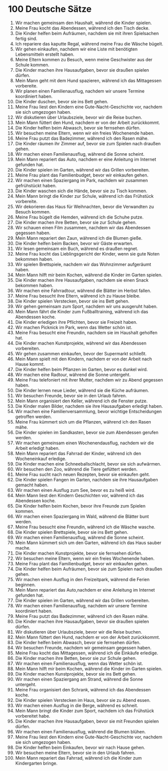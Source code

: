 # 100 Deutsche Sätze

1. Wir machen gemeinsam den Haushalt, während die Kinder spielen.
2. Meine Frau kocht das Abendessen, während ich den Tisch decke.
3. Die Kinder helfen beim Aufräumen, nachdem sie mit ihren Spielsachen fertig sind.
4. Ich repariere das kaputte Regal, während meine Frau die Wäsche bügelt.
5. Wir gehen einkaufen, nachdem wir eine Liste mit benötigten Lebensmitteln erstellt haben.
6. Meine Eltern kommen zu Besuch, wenn meine Geschwister aus der Schule kommen.
7. Die Kinder machen ihre Hausaufgaben, bevor sie draußen spielen dürfen.
8. Mein Mann geht mit dem Hund spazieren, während ich das Mittagessen vorbereite.
9. Wir planen einen Familienausflug, nachdem wir unsere Termine koordiniert haben.
10. Die Kinder duschen, bevor sie ins Bett gehen.
11. Meine Frau liest den Kindern eine Gute-Nacht-Geschichte vor, nachdem sie sich umgezogen haben.
12. Wir diskutieren über Urlaubsziele, bevor wir die Reise buchen.
13. Mein Mann füttert den Hund, nachdem er von der Arbeit zurückkommt.
14. Die Kinder helfen beim Abwasch, bevor sie fernsehen dürfen.
15. Wir besuchen meine Eltern, wenn wir ein freies Wochenende haben.
16. Meine Frau putzt das Badezimmer, während ich den Rasen mähe.
17. Die Kinder räumen ihr Zimmer auf, bevor sie zum Spielen nach draußen gehen.
18. Wir machen einen Familienausflug, während die Sonne scheint.
19. Mein Mann repariert das Auto, nachdem er eine Anleitung im Internet gefunden hat.
20. Die Kinder spielen im Garten, während wir das Grillen vorbereiten.
21. Meine Frau plant das Familienbudget, bevor wir einkaufen gehen.
22. Wir machen einen Spaziergang im Park, nachdem wir zusammen gefrühstückt haben.
23. Die Kinder waschen sich die Hände, bevor sie zu Tisch kommen.
24. Mein Mann bringt die Kinder zur Schule, während ich das Frühstück vorbereite.
25. Wir dekorieren das Haus für Weihnachten, bevor die Verwandten zu Besuch kommen.
26. Meine Frau bügelt die Hemden, während ich die Schuhe putze.
27. Die Kinder machen ihre Betten, bevor sie zur Schule gehen.
28. Wir schauen einen Film zusammen, nachdem wir das Abendessen gegessen haben.
29. Mein Mann repariert den Zaun, während ich die Blumen gieße.
30. Die Kinder helfen beim Backen, bevor wir Gäste erwarten.
31. Wir lesen gemeinsam ein Buch, während es draußen regnet.
32. Meine Frau kocht das Lieblingsgericht der Kinder, wenn sie gute Noten bekommen haben.
33. Wir spielen Brettspiele, nachdem wir das Wohnzimmer aufgeräumt haben.
34. Mein Mann hilft mir beim Kochen, während die Kinder im Garten spielen.
35. Die Kinder machen ihre Hausaufgaben, nachdem sie einen Snack bekommen haben.
36. Wir machen eine Fahrradtour, während die Blätter im Herbst fallen.
37. Meine Frau besucht ihre Eltern, während ich zu Hause bleibe.
38. Die Kinder spielen Verstecken, bevor sie ins Bett gehen.
39. Wir gehen gemeinsam zum Sport, nachdem wir uns ausgeruht haben.
40. Mein Mann fährt die Kinder zum Fußballtraining, während ich das Abendessen koche.
41. Die Kinder erledigen ihre Pflichten, bevor sie Freizeit haben.
42. Wir machen Picknick im Park, wenn das Wetter schön ist.
43. Meine Frau besucht eine Freundin, nachdem sie im Haushalt geholfen hat.
44. Die Kinder machen Kunstprojekte, während wir das Abendessen vorbereiten.
45. Wir gehen zusammen einkaufen, bevor der Supermarkt schließt.
46. Mein Mann spielt mit den Kindern, nachdem er von der Arbeit nach Hause kommt.
47. Die Kinder helfen beim Pflanzen im Garten, bevor es dunkel wird.
48. Wir machen eine Radtour, während die Sonne untergeht.
49. Meine Frau telefoniert mit ihrer Mutter, nachdem wir zu Abend gegessen haben.
50. Die Kinder lernen neue Lieder, während sie die Küche aufräumen.
51. Wir besuchen Freunde, bevor sie in den Urlaub fahren.
52. Mein Mann organisiert den Keller, während ich die Fenster putze.
53. Die Kinder malen Bilder, nachdem sie ihre Hausaufgaben erledigt haben.
54. Wir machen eine Familienversammlung, bevor wichtige Entscheidungen getroffen werden.
55. Meine Frau kümmert sich um die Pflanzen, während ich den Rasen mähe.
56. Die Kinder spielen im Sandkasten, bevor sie zum Abendessen gerufen werden.
57. Wir machen gemeinsam einen Wochenendausflug, nachdem wir die Arbeit erledigt haben.
58. Mein Mann repariert das Fahrrad der Kinder, während ich den Wocheneinkauf erledige.
59. Die Kinder machen eine Schneeballschlacht, bevor sie sich aufwärmen.
60. Wir besuchen den Zoo, während die Tiere gefüttert werden.
61. Meine Frau sucht nach neuen Rezepten, bevor sie einkaufen geht.
62. Die Kinder spielen Fangen im Garten, nachdem sie ihre Hausaufgaben gemacht haben.
63. Wir machen einen Ausflug zum See, bevor es zu heiß wird.
64. Mein Mann liest den Kindern Geschichten vor, während ich das Abendessen koche.
65. Die Kinder helfen beim Kochen, bevor ihre Freunde zum Spielen kommen.
66. Wir machen einen Spaziergang im Wald, während die Blätter bunt werden.
67. Meine Frau besucht eine Freundin, während ich die Wäsche wasche.
68. Die Kinder spielen Brettspiele, bevor sie ins Bett gehen.
69. Wir machen einen Familienausflug, während die Sonne scheint.
70. Mein Mann kümmert sich um den Garten, während ich das Haus sauber mache.
71. Die Kinder machen Kunstprojekte, bevor sie fernsehen dürfen.
72. Wir besuchen meine Eltern, wenn wir ein freies Wochenende haben.
73. Meine Frau plant das Familienbudget, bevor wir einkaufen gehen.
74. Die Kinder helfen beim Aufräumen, bevor sie zum Spielen nach draußen gehen.
75. Wir machen einen Ausflug in den Freizeitpark, während die Ferien beginnen.
76. Mein Mann repariert das Auto,nachdem er eine Anleitung im Internet gefunden hat.
77. Die Kinder spielen im Garten, während wir das Grillen vorbereiten.
78. Wir machen einen Familienausflug, nachdem wir unsere Termine koordiniert haben.
79. Meine Frau putzt das Badezimmer, während ich den Rasen mähe.
80. Die Kinder machen ihre Hausaufgaben, bevor sie draußen spielen dürfen.
81. Wir diskutieren über Urlaubsziele, bevor wir die Reise buchen.
82. Mein Mann füttert den Hund, nachdem er von der Arbeit zurückkommt.
83. Die Kinder helfen beim Abwasch, bevor sie fernsehen dürfen.
84. Wir besuchen Freunde, nachdem wir gemeinsam gegessen haben.
85. Meine Frau kocht das Mittagessen, während ich die Einkäufe erledige.
86. Die Kinder machen ihre Betten, bevor sie zur Schule gehen.
87. Wir machen einen Familienausflug, wenn das Wetter schön ist.
88. Mein Mann hilft mir beim Kochen, während die Kinder im Garten spielen.
89. Die Kinder machen Kunstprojekte, bevor sie ins Bett gehen.
90. Wir machen einen Spaziergang am Strand, während die Sonne untergeht.
91. Meine Frau organisiert den Schrank, während ich das Abendessen koche.
92. Die Kinder spielen Verstecken im Haus, bevor sie zu Abend essen.
93. Wir machen einen Ausflug in die Berge, während es schneit.
94. Mein Mann bringt die Kinder zum Sport, nachdem ich das Frühstück vorbereitet habe.
95. Die Kinder machen ihre Hausaufgaben, bevor sie mit Freunden spielen dürfen.
96. Wir machen einen Familienausflug, während die Blumen blühen.
97. Meine Frau liest den Kindern eine Gute-Nacht-Geschichte vor, nachdem sie sich umgezogen haben.
98. Die Kinder helfen beim Einkaufen, bevor wir nach Hause gehen.
99. Wir besuchen meine Eltern, bevor sie in den Urlaub fahren.
100. Mein Mann repariert das Fahrrad, während ich die Kinder zum Kindergarten bringe.

